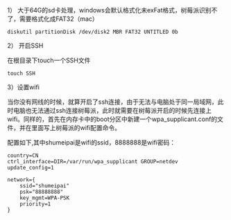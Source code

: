 1） 大于64G的sd卡处理，windows会默认格式化未exFat格式，树莓派识别不了，需要格式化成FAT32（mac）

```SHELL
diskutil partitionDisk /dev/disk2 MBR FAT32 UNTITLED 0b
```

2） 开启SSH

在根目录下touch一个SSH文件

```SHELL
touch SSH
```

3）设置wifi

当你没有网线的时候，就算开启了ssh连接，由于无法与电脑处于同一局域网，此时电脑也无法通过ssh连接树莓派，此时就需要在树莓派开启的时候先连接上wifi。同样的，首先在内存卡中的boot分区中新建一个wpa\_supplicant.conf的文件，并在里面写上树莓派的wifi配置命令。 

配置如下,其中shumeipai是wifi的ssid，8888888是wifi密码： 

```SHELL
country=CN
ctrl_interface=DIR=/var/run/wpa_supplicant GROUP=netdev
update_config=1

network={
    ssid="shumeipai"
    psk="88888888"
    key_mgmt=WPA-PSK
    priority=1
}
```




